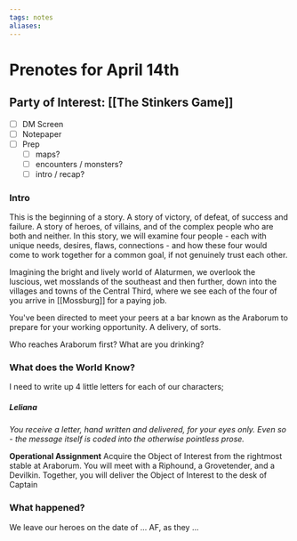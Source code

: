 ```yaml
---
tags: notes
aliases:
---
```


# Prenotes for April 14th
## Party of Interest: [[The Stinkers Game]]
- [ ] DM Screen
- [ ] Notepaper
- [ ] Prep
	- [ ] maps?
	- [ ] encounters / monsters?
	- [ ] intro / recap?

### Intro

This is the beginning of a story. A story of victory, of defeat, of success and failure. A story of heroes, of villains, and of the complex people who are both and neither. In this story, we will examine four people - each with unique needs, desires, flaws, connections - and how these four would come to work together for a common goal, if not genuinely trust each other.

Imagining the bright and lively world of Alaturmen, we overlook the luscious, wet mosslands of the southeast and then further, down into the villages and towns of the Central Third, where we see each of the four of you arrive in [[Mossburg]] for a paying job.

You've been directed to meet your peers at a bar known as the Araborum to prepare for your working opportunity. A delivery, of sorts.

Who reaches Araborum first? What are you drinking?

### What does the World Know?

I need to write up 4 little letters for each of our characters;

##### Leliana

*You receive a letter, hand written and delivered, for your eyes only. Even so - the message itself is coded into the otherwise pointless prose.*

**Operational Assignment**
Acquire the Object of Interest from the rightmost stable at Araborum. You will meet with a Riphound, a Grovetender, and a Devilkin. Together, you will deliver the Object of Interest to the desk of Captain 

### What happened?


We leave our heroes on the date of ... AF, as they ...